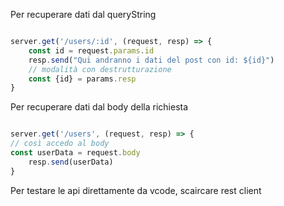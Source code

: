 Per recuperare dati dal queryString
```Javascript

server.get('/users/:id', (request, resp) => {
	const id = request.params.id
	resp.send("Qui andranno i dati del post con id: ${id}")
	// modalità con destrutturazione
	const {id} = params.resp
}
```
Per recuperare dati dal body della richiesta

```Javascript

server.get('/users', (request, resp) => {
// così accedo al body
const userData = request.body
	resp.send(userData)
}
```

Per  testare le api direttamente da vcode, scaircare rest client